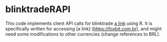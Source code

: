# blinktradeRAPI

This code implements client API calls for blinktrade [a
link](https://github.com/blinktrade) using R. It is specifically
written for accessing [a link] (https://foxbit.com.br), and might need
some modifications to other currencies (change references to BRL).